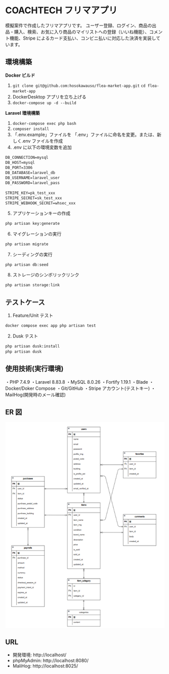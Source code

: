 # COACHTECH フリマアプリ

模擬案件で作成したフリマアプリです。
ユーザー登録、ログイン、商品の出品・購入、検索、お気に入り商品のマイリストへの登録（いいね機能）、コメント機能、Stripe によるカード支払い、コンビニ払いに対応した決済を実装しています。

## 環境構築

**Docker ビルド**

1. `git clone git@github.com:hosokawauso/flea-market-app.git`
   `cd flea-market-app`
2. DockerDesktop アプリを立ち上げる
3. `docker-compose up -d --build`

**Laravel 環境構築**

1. `docker-compose exec php bash`
2. `composer install`
3. 「.env.example」ファイルを 「.env」ファイルに命名を変更。または、新しく.env ファイルを作成
4. .env に以下の環境変数を追加

```text
DB_CONNECTION=mysql
DB_HOST=mysql
DB_PORT=3306
DB_DATABASE=laravel_db
DB_USERNAME=laravel_user
DB_PASSWORD=laravel_pass

STRIPE_KEY=pk_test_xxx 
STRIPE_SECRET=sk_test_xxx 
STRIPE_WEBHOOK_SECRET=whsec_xxx 

```

5. アプリケーションキーの作成

```bash
php artisan key:generate
```

6. マイグレーションの実行

```bash
php artisan migrate
```

7. シーディングの実行

```bash
php artisan db:seed
```

8. ストレージのシンボリックリンク

```bash
php artisan storage:link
```

## テストケース

1. Feature/Unit テスト

```bash
docker compose exec app php artisan test
```

2. Dusk テスト

```bash
php artisan dusk:install
php artisan dusk
```

## 使用技術(実行環境)

・PHP 7.4.9 
・Laravel 8.83.8 
・MySQL 8.0.26 
・Fortify 1.19.1 
・Blade 
・Docker/Doker Compose 
・Git/GitHub 
・Stripe アカウント(テストキー) 
・MailHog(開発時のメール確認)

## ER 図

![alt text](image-1.png)

## URL

- 開発環境: http://localhost/
- phpMyAdmin: http://localhost:8080/
- MaliHog: http://localhost:8025/
